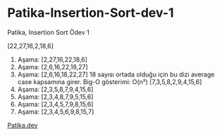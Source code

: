 # Patika-Insertion-Sort-dev-1
Patika, Insertion Sort Ödev 1

[22,27,16,2,18,6] 
1.	Aşama: [2,27,16,22,18,6]
2.	Aşama: [2,6,16,22,18,27]
3.	Aşama: [2,6,16,18,22,27]
18 sayısı ortada olduğu için bu dizi average case kapsamına girer. 
Big-O gösterimi: O(n²)
[7,3,5,8,2,9,4,15,6]
1.	Aşama: [2,3,5,8,7,9,4,15,6]
2.	Aşama: [2,3,4,8,7,9,5,15,6]
3.	Aşama: [2,3,4,5,7,9,8,15,6]
4.	Aşama: [2,3,4,5,6,9,8,15,7]

[Patika.dev](https://app.patika.dev/paths)
